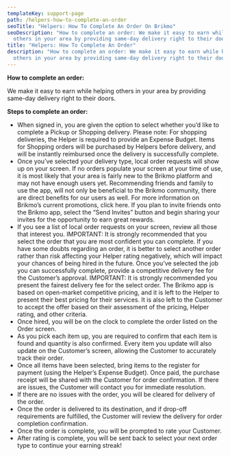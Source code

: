 ```yaml
---
templateKey: support-page
path: /helpers-how-to-complete-an-order
seoTitle: "Helpers: How To Complete An Order On Brikmo"
seoDescription: "How to complete an order: We make it easy to earn while helping
  others in your area by providing same-day delivery right to their doors."
title: "Helpers: How To Complete An Order"
description: "How to complete an order: We make it easy to earn while helping
  others in your area by providing same-day delivery right to their doors."
---
```

**How to complete an order:**

We make it easy to earn while helping others in your area by providing same-day delivery right to their doors.



**Steps to complete an order:**

* When signed in, you are given the option to select whether you’d like to complete a Pickup or Shopping delivery. Please note: For shopping deliveries, the Helper is required to provide an Expense Budget. Items for Shopping orders will be purchased by Helpers before delivery, and will be instantly reimbursed once the delivery is successfully complete.
* Once you’ve selected your delivery type, local order requests will show up on your screen. If no orders populate your screen at your time of use, it is most likely that your area is fairly new to the Brikmo platform and may not have enough users yet. Recommending friends and family to use the app, will not only be beneficial to the Brikmo community, there are direct benefits for our users as well. For more information on Brikmo’s current promotions, click here. If you plan to invite friends onto the Brikmo app, select the “Send Invites” button and begin sharing your invites for the opportunity to earn great rewards.
* If you see a list of local order requests on your screen, review all those that interest you. IMPORTANT: It is strongly recommended that you select the order that you are most confident you can complete. If you have some doubts regarding an order, it is better to select another order rather than risk affecting your Helper rating negatively, which will impact your chances of being hired in the future. Once you’ve selected the job you can successfully complete, provide a competitive delivery fee for the Customer’s approval. IMPORTANT: It is strongly recommended you present the fairest delivery fee for the select order. The Brikmo app is based on open-market competitive pricing, and it is left to the Helper to present their best pricing for their services. It is also left to the Customer to accept the offer based on their assessment of the pricing, Helper rating, and other criteria.
* Once hired, you will be on the clock to complete the order listed on the Order screen.
* As you pick each item up, you are required to confirm that each item is found and quantity is also confirmed. Every item you update will also update on the Customer’s screen, allowing the Customer to accurately track their order.
* Once all items have been selected, bring items to the register for payment (using the Helper’s Expense Budget). Once paid, the purchase receipt will be shared with the Customer for order confirmation. If there are issues, the Customer will contact you for immediate resolution.
* If there are no issues with the order, you will be cleared for delivery of the order.
* Once the order is delivered to its destination, and if drop-off requirements are fulfilled, the Customer will review the delivery for order completion confirmation.
* Once the order is complete, you will be prompted to rate your Customer.
* After rating is complete, you will be sent back to select your next order type to continue your earning streak!